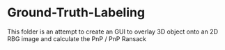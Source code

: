 # Ground-Truth-Labeling

This folder is an attempt to create an GUI to overlay 3D object onto an 2D RBG image and calculate the PnP / PnP Ransack
